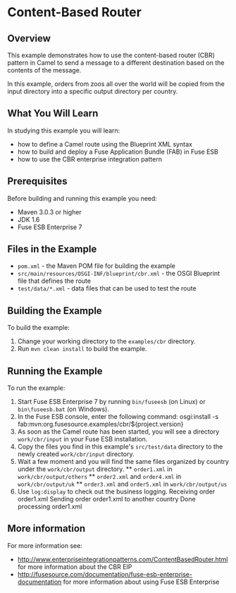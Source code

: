 # Content-Based Router

## Overview
This example demonstrates how to use the content-based router (CBR) pattern in Camel to send a message
to a different destination based on the contents of the message.

In this example, orders from zoos all over the world will be copied from the input directory into a specific
output directory per country.

## What You Will Learn
In studying this example you will learn:

* how to define a Camel route using the Blueprint XML syntax
* how to build and deploy a Fuse Application Bundle (FAB) in Fuse ESB
* how to use the CBR enterprise integration pattern

## Prerequisites
Before building and running this example you need:

* Maven 3.0.3 or higher
* JDK 1.6
* Fuse ESB Enterprise 7

## Files in the Example
* `pom.xml` - the Maven POM file for building the example
* `src/main/resources/OSGI-INF/blueprint/cbr.xml` - the OSGI Blueprint file that defines the route
* `test/data/*.xml` - data files that can be used to test the route

## Building the Example
To build the example:

1. Change your working directory to the `examples/cbr` directory.
2. Run `mvn clean install` to build the example.

## Running the Example
To run the example:

1. Start Fuse ESB Enterprise 7 by running `bin/fuseesb` (on Linux) or `bin\fuseesb.bat` (on Windows).
2. In the Fuse ESB console, enter the following command:
        osgi:install -s fab:mvn:org.fusesource.examples/cbr/${project.version}
3. As soon as the Camel route has been started, you will see a directory `work/cbr/input` in your Fuse ESB installation.
4. Copy the files you find in this example's `src/test/data` directory to the newly created `work/cbr/input` directory.
5. Wait a few moment and you will find the same files organized by country under the `work/cbr/output` directory.
** `order1.xml` in `work/cbr/output/others`
** `order2.xml` and `order4.xml` in `work/cbr/output/uk`
** `order3.xml` and `order5.xml` in `work/cbr/output/us`
6. Use `log:display` to check out the business logging.
        Receiving order order1.xml
        Sending order order1.xml to another country
        Done processing order1.xml

## More information
For more information see:

* http://www.enterpriseintegrationpatterns.com/ContentBasedRouter.html for more information about the CBR EIP
* http://fusesource.com/documentation/fuse-esb-enterprise-documentation for more information about using Fuse ESB Enterprise
